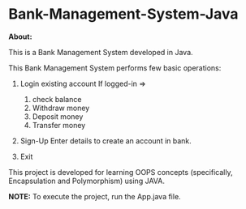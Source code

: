 # Bank-Management-System-Java

**About:**

This is a Bank Management System developed in Java.

This Bank Management System performs few basic operations:

1. Login existing account
   If logged-in =>
   1. check balance
   2. Withdraw money
   3. Deposit money
   4. Transfer money

2. Sign-Up
  Enter details to create an account in bank.

3. Exit

   
This project is developed for learning OOPS concepts (specifically, Encapsulation and Polymorphism) using JAVA.

**NOTE:** To execute the project, run the App.java file.
